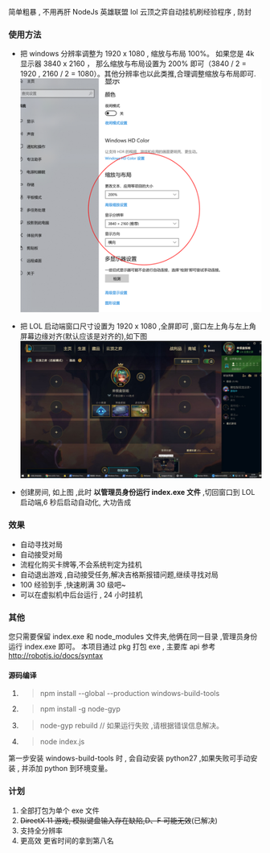 简单粗暴 , 不用再肝
NodeJs 英雄联盟 lol 云顶之弈自动挂机刷经验程序 , 防封

### 使用方法

- 把 windows 分辨率调整为 1920 x 1080 , 缩放与布局 100%。
  如果您是 4k 显示器 3840 x 2160 ， 那么缩放与布局设置为 200% 即可（3840 / 2 = 1920 , 2160 / 2 = 1080）。其他分辨率也以此类推,合理调整缩放与布局即可.
  ![演示文件](./sf.png)

- 把 LOL 启动端窗口尺寸设置为 1920 x 1080 ,全屏即可 ,窗口左上角与左上角屏幕边缘对齐(默认应该是对齐的),如下图
  ![演示文件](./ys1.jpg)
- 创建房间, 如上图 ,此时 **以管理员身份运行 index.exe 文件** ,切回窗口到 LOL 启动端,6 秒后启动自动化, 大功告成

### 效果

- 自动寻找对局
- 自动接受对局
- 流程化购买卡牌等,不会系统判定为挂机
- 自动退出游戏 ,自动接受任务,解决吉格斯报错问题,继续寻找对局
- 100 经验到手 ,快速刷满 30 级吧~
- 可以在虚拟机中后台运行 , 24 小时挂机

### 其他

您只需要保留 index.exe 和 node_modules 文件夹,他俩在同一目录 ,管理员身份运行 index.exe 即可。
本项目通过 pkg 打包 exe ,
主要库 api 参考 http://robotjs.io/docs/syntax

#### 源码编译

1. > npm install --global --production windows-build-tools
2. > npm install -g node-gyp
3. > node-gyp rebuild // 如果运行失败 ,请根据错误信息解决。
4. > node index.js

第一步安装 windows-build-tools 时 , 会自动安装 python27 ,如果失败可手动安装 , 并添加 python 到环境变量。

### 计划

1. 全部打包为单个 exe 文件
2. ~~DirectX 11 游戏, 模拟键盘输入存在缺陷,D、F 可能无效~~(已解决)
3. 支持全分辨率
4. 更高效 更省时间的拿到第八名
